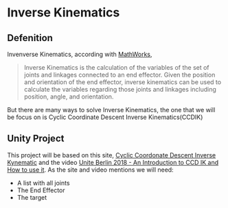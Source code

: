 # Inverse Kinematics

## Defenition

Invenverse Kinematics, according with
[MathWorks](https://www.mathworks.com/discovery/inverse-kinematics.html),

> Inverse Kinematics is the calculation of the variables of the set of joints
and linkages connected to an end effector. Given the position and orientation
of the end effector, inverse kinematics can be used to calculate the variables
regarding those joints and linkages including position, angle, and orientation.

But there are many ways to solve Inverse Kinematics, the one that we will be
focus on is Cyclic Coordinate Descent Inverse Kinematics(CCDIK)

## Unity Project

This project will be based on this site,
[Cyclic Coordonate Descent Inverse Kynematic](http://rodolphe-vaillant.fr/entry/114/cyclic-coordonate-descent-inverse-kynematic-ccd-ik) and the video
[Unite Berlin 2018 - An Introduction to CCD IK and How to use it](https://www.youtube.com/watch?v=MA1nT9RAF3k).
As the site and video mentions we will need:

- A list with all joints
- The End Effector
- The target 